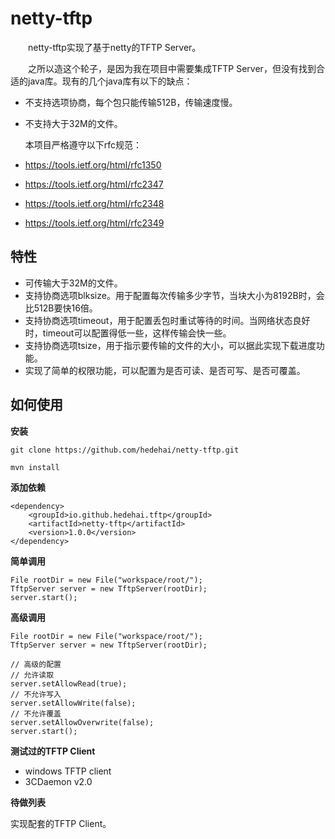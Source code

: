 # netty-tftp
　　netty-tftp实现了基于netty的TFTP Server。
  
　　之所以造这个轮子，是因为我在项目中需要集成TFTP Server，但没有找到合适的java库。现有的几个java库有以下的缺点：
+ 不支持选项协商，每个包只能传输512B，传输速度慢。
+ 不支持大于32M的文件。

  本项目严格遵守以下rfc规范：
+ https://tools.ietf.org/html/rfc1350
+ https://tools.ietf.org/html/rfc2347
+ https://tools.ietf.org/html/rfc2348
+ https://tools.ietf.org/html/rfc2349

## 特性
+ 可传输大于32M的文件。
+ 支持协商选项blksize。用于配置每次传输多少字节，当块大小为8192B时，会比512B要快16倍。
+ 支持协商选项timeout，用于配置丢包时重试等待的时间。当网络状态良好时，timeout可以配置得低一些，这样传输会快一些。
+ 支持协商选项tsize，用于指示要传输的文件的大小，可以据此实现下载进度功能。
+ 实现了简单的权限功能，可以配置为是否可读、是否可写、是否可覆盖。



## 如何使用
**安装**
~~~
git clone https://github.com/hedehai/netty-tftp.git

mvn install 
~~~

**添加依赖**
~~~
<dependency>
    <groupId>io.github.hedehai.tftp</groupId>
    <artifactId>netty-tftp</artifactId>
    <version>1.0.0</version>
</dependency>
~~~

**简单调用**
~~~
File rootDir = new File("workspace/root/");
TftpServer server = new TftpServer(rootDir);
server.start();
~~~

**高级调用**
~~~
File rootDir = new File("workspace/root/");
TftpServer server = new TftpServer(rootDir);

// 高级的配置
// 允许读取
server.setAllowRead(true);
// 不允许写入
server.setAllowWrite(false);
// 不允许覆盖
server.setAllowOverwrite(false);
server.start();
~~~

**测试过的TFTP Client**
+ windows TFTP client
+ 3CDaemon v2.0

**待做列表**

实现配套的TFTP Client。











